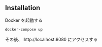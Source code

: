 ## Installation

Docker を起動する  
  
```bash
docker-compose up
```
  
その後、 http://localhost:8080 にアクセスする
